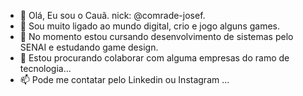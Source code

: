 - 👋 Olá, Eu sou o Cauã. nick:  @comrade-josef.
- 👀 Sou muito ligado ao mundo digital, crio e jogo alguns games.
- 🌱 No momento estou cursando desenvolvimento de sistemas pelo SENAI e estudando game design.
- 💞️ Estou procurando colaborar com alguma empresas do ramo de tecnologia...
- 📫 Pode me contatar pelo Linkedin ou Instagram ...

<!---
comrade-josef/comrade-josef is a ✨ special ✨ repository because its `README.md` (this file) appears on your GitHub profile.
You can click the Preview link to take a look at your changes.
--->
